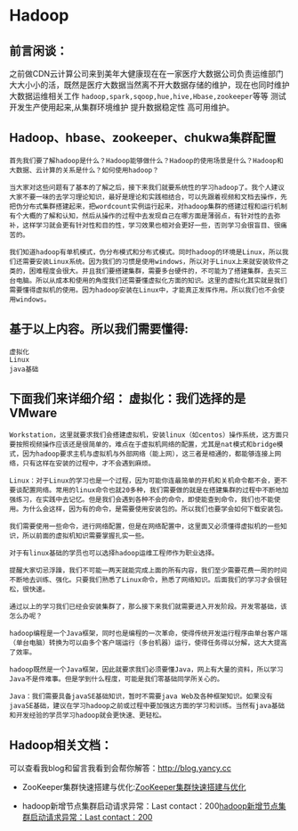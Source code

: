 # Hadoop

## 前言闲谈：

之前做CDN云计算公司来到美年大健康现在在一家医疗大数据公司负责运维部门大大小小的活，既然是医疗大数据当然离不开大数据存储的维护，现在也同时维护大数据运维相关工作 `hadoop,spark,sqoop,hue,hive,Hbase,zookeeper`等等 测试开发生产使用起来,从集群环境维护 提升数据稳定性 高可用维护。



## Hadoop、hbase、zookeeper、chukwa集群配置

```
首先我们要了解hadoop是什么？Hadoop能够做什么？Hadoop的使用场景是什么？Hadoop和大数据、云计算的关系是什么？如何使用hadoop？

当大家对这些问题有了基本的了解之后，接下来我们就要系统性的学习hadoop了。我个人建议大家不要一味的去学习理论知识，最好是理论和实践相结合，可以先跟着视频和文档去操作，先把伪分布式集群搭建起来，把wordcount实例运行起来，对hadoop集群的搭建过程和运行机制有个大概的了解和认知，然后从操作的过程中去发现自己在哪方面是薄弱点，有针对性的去弥补，这样学习就会更有针对性和目的性，学习效果也相对会更好一些，否则学习会很盲目、很痛苦的。

我们知道hadoop有单机模式，伪分布模式和分布式模式。同时hadoop的环境是Linux，所以我们还需要安装Linux系统。因为我们的习惯是使用windows，所以对于Linux上来就安装软件之类的，困难程度会很大。并且我们要搭建集群，需要多台硬件的，不可能为了搭建集群，去买三台电脑。所以从成本和使用的角度我们还需要懂虚拟化方面的知识。这里的虚拟化其实就是我们需要懂得虚拟机的使用。因为hadoop安装在Linux中，才能真正发挥作用。所以我们也不会使用windows。

```
## 基于以上内容。所以我们需要懂得:

```
虚拟化
Linux
java基础
```

## 下面我们来详细介绍： 虚拟化：我们选择的是VMware
```
Workstation，这里就要求我们会搭建虚拟机，安装linux（如centos）操作系统，这方面只要按照视频操作应该还是很简单的，难点在于虚拟机网络的配置，尤其是nat模式和bridge模式，因为hadoop要求主机与虚拟机与外部网络（能上网），这三者是相通的，都能够连接上网络，只有这样在安装的过程中，才不会遇到麻烦。

Linux：对于Linux的学习也是一个过程，因为可能你连最简单的开机和关机命令都不会，更不要谈配置网络。常用的linux命令也就20多种，我们需要做的就是在搭建集群的过程中不断地加强练习，在实践中去记忆。但是我们会遇到各种不会的命令，即使能查到命令，我们也不能使用。为什么会这样，因为有的命令，是需要使用安装包的。所以我们也要学会如何下载安装包。

我们需要使用一些命令，进行网络配置，但是在网络配置中，这里面又必须懂得虚拟机的一些知识，所以前面的虚拟机知识需要掌握扎实一些。

对于有linux基础的学员也可以选择hadoop运维工程师作为职业选择。

提醒大家切忌浮躁，我们不可能一两天就能完成上面的所有内容，我们至少需要花费一周的时间不断地去训练、强化。只要我们熟悉了Linux命令，熟悉了网络知识。后面我们的学习才会很轻松，很快速。

通过以上的学习我们已经会安装集群了，那么接下来我们就需要进入开发阶段。开发零基础，该怎么办呢？

hadoop编程是一个Java框架，同时也是编程的一次革命，使得传统开发运行程序由单台客户端（单台电脑）转换为可以由多个客户端运行（多台机器）运行，使得任务得以分解，这大大提高了效率。

hadoop既然是一个Java框架，因此就要求我们必须要懂Java，网上有大量的资料，所以学习Java不是件难事。但是学到什么程度，可能是我们零基础同学所关心的。

Java：我们需要具备javaSE基础知识，暂时不需要java Web及各种框架知识。如果没有javaSE基础，建议在学习hadoop之前或过程中要加强这方面的学习和训练。当然有java基础和开发经验的学员学习hadoop就会更快速、更轻松。
```

## Hadoop相关文档：
可以查看我blog和留言我看到会帮你解答：http://blog.yancy.cc

* ZooKeeper集群快速搭建与优化:[ZooKeeper集群快速搭建与优化](http://blog.yancy.cc)

* hadoop新增节点集群启动请求异常：Last contact：200[hadoop新增节点集群启动请求异常：Last contact：200](http://blog.yancy.cc)



